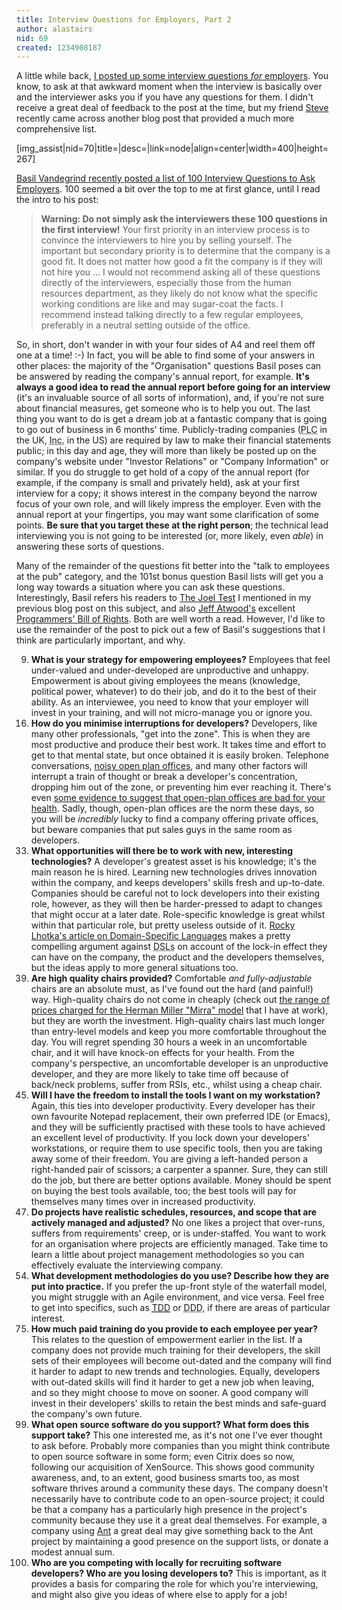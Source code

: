 ```yaml
---
title: Interview Questions for Employers, Part 2
author: alastairs
nid: 69
created: 1234908187
---
```

A little while back, <a href="http://www.alastairsmith.me.uk/random-stuff/2008/11/21/interview-questions-software-development-interviewees.html" title="Interview Questions from Software Development Interviewees">I posted up some interview questions <em>for</em> employers</a>.  You know, to ask at that awkward moment when the interview is basically over and the interviewer asks you if you have any questions for them.  I didn't receive a great deal of feedback to the post at the time, but my friend <a href="http://www.analysisuk.com">Steve</a> recently came across another blog post that provided a much more comprehensive list.

[img_assist|nid=70|title=|desc=|link=node|align=center|width=400|height=267]
<!--break-->
<a href="http://www.basilv.com/psd/" title="Basil Vandegrind: Professional Software Development">Basil Vandegrind recently posted a list of <a href="http://www.basilv.com/psd/blog/2009/100-interview-questions-to-ask-employers">100 Interview Questions to Ask Employers</a>.  100 seemed a bit over the top to me at first glance, until I read the intro to his post:

<blockquote>
<strong>Warning: Do not simply ask the interviewers these 100 questions in the first interview!</strong> Your first priority in an interview process is to convince the interviewers to hire you by selling yourself. The important but secondary priority is to determine that the company is a good fit. It does not matter how good a fit the company is if they will not hire you &hellip; I would not recommend asking all of these questions directly of the interviewers, especially those from the human resources department, as they likely do not know what the specific working conditions are like and may sugar-coat the facts. I recommend instead talking directly to a few regular employees, preferably in a neutral setting outside of the office.
</blockquote>

So, in short, don't wander in with your four sides of A4 and reel them off one at a time! :-)  In fact, you will be able to find some of your answers in other places: the majority of the "Organisation" questions Basil poses can be answered by reading the company's annual report, for example.  <strong>It's always a good idea to read the annual report before going for an interview</strong> (it's an invaluable source of all sorts of information), and, if you're not sure about financial measures, get someone who is to help you out.  The last thing you want to do is get a dream job at a fantastic company that is going to go out of business in 6 months' time.  Publicly-trading companies (<abbr title="Public Limited Company">PLC</abbr> in the UK, <abbr title="Incorporated">Inc.</abbr> in the US) are required by law to make their financial statements public; in this day and age, they will more than likely be posted up on the company's website under "Investor Relations" or "Company Information" or similar.  If you do struggle to get hold of a copy of the annual report (for example, if the company is small and privately held), ask at your first interview for a copy; it shows interest in the company beyond the narrow focus of your own role, and will likely impress the employer.  Even with the annual report at your fingertips, you may want some clarification of some points.  <strong>Be sure that you target these at the right person</strong>; the technical lead interviewing you is not going to be interested (or, more likely, even <em>able</em>) in answering these sorts of questions.  

Many of the remainder of the questions fit better into the "talk to employees at the pub" category, and the 101st bonus question Basil lists will get you a long way towards a situation where you can ask these questions.  Interestingly, Basil refers his readers to <a href="http://www.joelonsoftware.com/articles/fog0000000043.html">The Joel Test</a> I mentioned in my previous blog post on this subject, and also <a href="http://www.codinghorror.com/" title="Coding Horror">Jeff Atwood's</a> excellent <a href="http://www.codinghorror.com/blog/archives/000666.html">Programmers' Bill of Rights</a>.  Both are well worth a read.  However, I'd like to use the remainder of the post to pick out a few of Basil's suggestions that I think are particularly important, and why.
<ol>
  <li value="9"><strong>What is your strategy for empowering employees?</strong>  Employees that feel under-valued and under-developed are unproductive and unhappy.  Empowerment is about giving employees the means (knowledge, political power, whatever) to do their job, and do it to the best of their ability.  As an interviewee, you need to know that your employer will invest in your training, and will not micro-manage you or ignore you.  </li>
  <li value="16"><strong>How do you minimise interruptions for developers?</strong>  Developers, like many other professionals, "get into the zone".  This is when they are most productive and produce their best work.  It takes time and effort to get to that mental state, but once obtained it is easily broken.  Telephone conversations, <a href="http://www.analysisuk.com/blog/archives/50-Open-Plan-Offices-What-a-HUGE-Mistake..html" title="Open Plan Offices &ndash; What a HUGE Mistake">noisy open plan offices</a>, and many other factors will interrupt a train of thought or break a developer's concentration, dropping him out of the zone, or preventing him ever reaching it.  There's even <a href="http://www.news.com.au/business/story/0,27753,24906913-5017672,00.html" title="Open-plan offices are making workers sick, say Australian scientists">some evidence to suggest that open-plan offices are bad for your health</a>.  Sadly, though, open-plan offices are the norm these days, so you will be <em>incredibly</em> lucky to find a company offering private offices, but beware companies that put sales guys in the same room as developers.  </li>
  <li value="33"><strong>What opportunities will there be to work with new, interesting technologies?</strong>  A developer's greatest asset is his knowledge; it's the main reason he is hired.  Learning new technologies drives innovation within the company, and keeps developers' skills fresh and up-to-date.  Companies should be careful not to lock developers into their existing role, however, as they will then be harder-pressed to adapt to changes that might occur at a later date.  Role-specific knowledge is great whilst within that particular role, but pretty useless outside of it.  <a href="http://www.lhotka.net/weblog/DSLsNdashFunCoolButMaybeABadIdea.aspx" title="DSLs &ndash; fun, cool, but maybe a bad idea?">Rocky Lhotka's article on Domain-Specific Languages</a> makes a pretty compelling argument against <abbr title="Domain-Specific Languages">DSLs</abbr> on account of the lock-in effect they can have on the company, the product and the developers themselves, but the ideas apply to more general situations too.  </li>
  <li value="39"><strong>Are high quality chairs provided?</strong>  Comfortable <em>and fully-adjustable</em> chairs are an absolute must, as I've found out the hard (and painful!) way.  High-quality chairs do not come in cheaply (check out <a href="http://www.google.co.uk/products?q=herman+miller+mirra">the range of prices charged for the Herman Miller "Mirra" model</a> that I have at work), but they are worth the investment.  High-quality chairs last much longer than entry-level models and keep you more comfortable throughout the day.  You will regret spending 30 hours a week in an uncomfortable chair, and it will have knock-on effects for your health.  From the company's perspective, an uncomfortable developer is an unproductive developer, and they are more likely to take time off because of back/neck problems, suffer from RSIs, etc., whilst using a cheap chair.  </li>
  <li value="45"><strong>Will I have the freedom to install the tools I want on my workstation?</strong>  Again, this ties into developer productivity.  Every developer has their own favourite Notepad replacement, their own preferred IDE (or Emacs), and they will be sufficiently practised with these tools to have achieved an excellent level of productivity.  If you lock down your developers' workstations, or require them to use specific tools, then you are taking away some of their freedom.  You are giving a left-handed person a right-handed pair of scissors; a carpenter a spanner.  Sure, they can still do the job, but there are better options available.  Money should be spent on buying the best tools available, too; the best tools will pay for themselves many times over in increased productivity.  </li>
  <li value="47"><strong>Do projects have realistic schedules, resources, and scope that are actively managed and adjusted?</strong>  No one likes a project that over-runs, suffers from requirements' creep, or is under-staffed.  You want to work for an organisation where projects are efficiently managed.  Take time to learn a little about project management methodologies so you can effectively evaluate the interviewing company.  </li>
  <li value="54"><strong>What development methodologies do you use? Describe how they are put into practice.</strong>  If you prefer the up-front style of the waterfall model, you might struggle with an Agile environment, and vice versa.  Feel free to get into specifics, such as <a href="http://www.alastairsmith.me.uk/coding/2008/09/13/test-driven-development.html" title="Test-Driven Development"><abbr title="Test-Driven Development">TDD</abbr></a> or <abbr title="Domain-Driven Design">DDD</abbr>, if there are areas of particular interest.  </li>
  <li value="75"><strong>How much paid training do you provide to each employee per year?</strong>  This relates to the question of empowerment earlier in the list.  If a company does not provide much training for their developers, the skill sets of their employees will become out-dated and the company will find it harder to adapt to new trends and technologies.  Equally, developers with out-dated skills will find it harder to get a new job when leaving, and so they might choose to move on sooner.  A good company will invest in their developers' skills to retain the best minds and safe-guard the company's own future.  </li>
  <li value="99"><strong>What open source software do you support? What form does this support take?</strong>  This one interested me, as it's not one I've ever thought to ask before.  Probably more companies than you might think contribute to open source software in some form; even Citrix does so now, following our acquisition of XenSource.  This shows good community awareness, and, to an extent, good business smarts too, as most software thrives around a community these days.  The company doesn't necessarily have to contribute code to an open-source project; it could be that a company has a particularly high presence in the project's community because they use it a great deal themselves.  For example, a company using <a href="http://ant.apache.org/" title="Apache Ant homepage">Ant</a> a great deal may give something back to the Ant project by maintaining a good presence on the support lists, or donate a modest annual sum.  </li>
  <li value="100"><strong>Who are you competing with locally for recruiting software developers? Who are you losing developers to?</strong>  This is important, as it provides a basis for comparing the role for which you're interviewing, and might also give you ideas of where else to apply for a job!  </li>
</ol>
